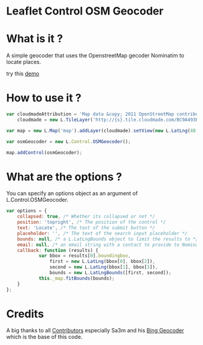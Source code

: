Leaflet Control OSM Geocoder
=============================

# What is it ?
A simple geocoder that uses the OpenstreetMap gecoder Nominatim to locate places.

try this [demo](http://k4r573n.github.io/leaflet-control-osm-geocoder/)

# How to use it ?
```javascript
var cloudmadeAttribution = 'Map data &copy; 2011 OpenStreetMap contributors, Imagery &copy; 2011 CloudMade',
    cloudmade = new L.TileLayer('http://{s}.tile.cloudmade.com/BC9A493B41014CAABB98F0471D759707/997/256/{z}/{x}/{y}.png', {attribution: cloudmadeAttribution});

var map = new L.Map('map').addLayer(cloudmade).setView(new L.LatLng(48.5, 2.5), 15);

var osmGeocoder = new L.Control.OSMGeocoder();

map.addControl(osmGeocoder);
```

# What are the options ?
You can specify an options object as an argument of L.Control.OSMGeocoder.
```javascript
var options = {
    collapsed: true, /* Whether its collapsed or not */
    position: 'topright', /* The position of the control */
    text: 'Locate', /* The text of the submit button */
    placeholder: '', /* The text of the search input placeholder */
    bounds: null, /* a L.LatLngBounds object to limit the results to */
    email: null, /* an email string with a contact to provide to Nominatim. Useful if you are doing lots of queries */
    callback: function (results) {
			var bbox = results[0].boundingbox,
				first = new L.LatLng(bbox[0], bbox[2]),
				second = new L.LatLng(bbox[1], bbox[3]),
				bounds = new L.LatLngBounds([first, second]);
			this._map.fitBounds(bounds);
    }
};
```

# Credits
A big thanks to all [Contributors](https://github.com/k4r573n/leaflet-control-osm-geocoder/graphs/contributors) especially Sa3m and his [Bing Geocoder](https://github.com/sa3m/leaflet-control-bing-geocoder) which is the base of this code.


